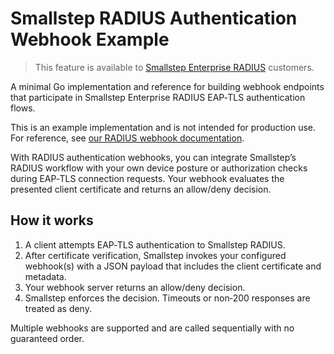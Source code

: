 # Smallstep RADIUS Authentication Webhook Example

> This feature is available to [Smallstep Enterprise RADIUS](https://smallstep.com/product/wifi/) customers.

A minimal Go implementation and reference for building webhook endpoints that participate in Smallstep Enterprise RADIUS EAP‑TLS authentication flows.

This is an example implementation and is not intended for production use.
For reference, see [our RADIUS webhook documentation](https://smallstep.com/docs/tutorials/wifi-authentication-webhooks/).

With RADIUS authentication webhooks, you can integrate Smallstep’s RADIUS workflow with your own device posture or authorization checks during EAP‑TLS connection requests. Your webhook evaluates the presented client certificate and returns an allow/deny decision.

## How it works

1. A client attempts EAP‑TLS authentication to Smallstep RADIUS.
2. After certificate verification, Smallstep invokes your configured webhook(s) with a JSON payload that includes the client certificate and metadata.
3. Your webhook server returns an allow/deny decision.
4. Smallstep enforces the decision. Timeouts or non‑200 responses are treated as deny.

Multiple webhooks are supported and are called sequentially with no guaranteed order.

